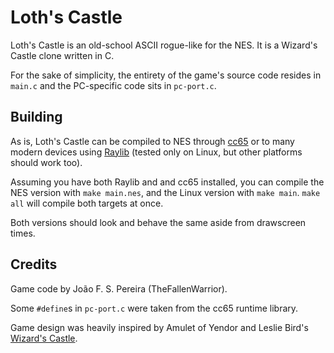 # Loth's Castle

Loth's Castle is an old-school ASCII rogue-like for the NES. It is a Wizard's
Castle clone written in C.

For the sake of simplicity, the entirety of the game's source code resides in
`main.c` and the PC-specific code sits in `pc-port.c`.

## Building

As is, Loth's Castle can be compiled to NES through
[cc65](https://github.com/cc65/cc65) or to many modern devices using
[Raylib](https://github.com/raysan5/raylib) (tested only on Linux, but other
platforms should work too).

Assuming you have both Raylib and and cc65 installed, you can compile the NES
version with `make main.nes`, and the Linux version with `make main`. `make
all` will compile both targets at once.

Both versions should look and behave the same aside from drawscreen times.

## Credits

Game code by João F. S. Pereira (TheFallenWarrior).

Some `#define`s in `pc-port.c` were taken from the cc65 runtime library.

Game design was heavily inspired by Amulet of Yendor and Leslie Bird's
[Wizard's Castle](https://github.com/lesliesbird/WizardsCastle).